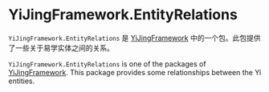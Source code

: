 ﻿# YiJingFramework.EntityRelations

`YiJingFramework.EntityRelations` 是 [YiJingFramework](https://yjfwk.yueyinqiu.top/) 中的一个包。此包提供了一些关于易学实体之间的关系。

`YiJingFramework.EntityRelations` is one of the packages of [YiJingFramework](https://yjfwk.yueyinqiu.top/). This package provides some relationships between the Yi entities.
